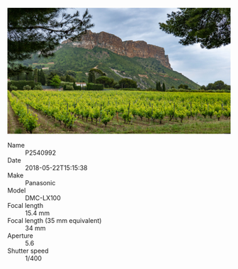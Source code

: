 [![P2540992](/photos/hd/P2540992.jpg)](/photos/full/P2540992.jpg?raw=true)

<dl>
  <dt>Name</dt>
  <dd>P2540992</dd>
  <dt>Date</dt>
  <dd>2018-05-22T15:15:38</dd>
  <dt>Make</dt>
  <dd>Panasonic</dd>
  <dt>Model</dt>
  <dd>DMC-LX100</dd>
  <dt>Focal length</dt>
  <dd>15.4 mm</dd>
  <dt>Focal length (35 mm equivalent)</dt>
  <dd>34 mm</dd>
  <dt>Aperture</dt>
  <dd>5.6</dd>
  <dt>Shutter speed</dt>
  <dd>1/400</dd>
</dl>
